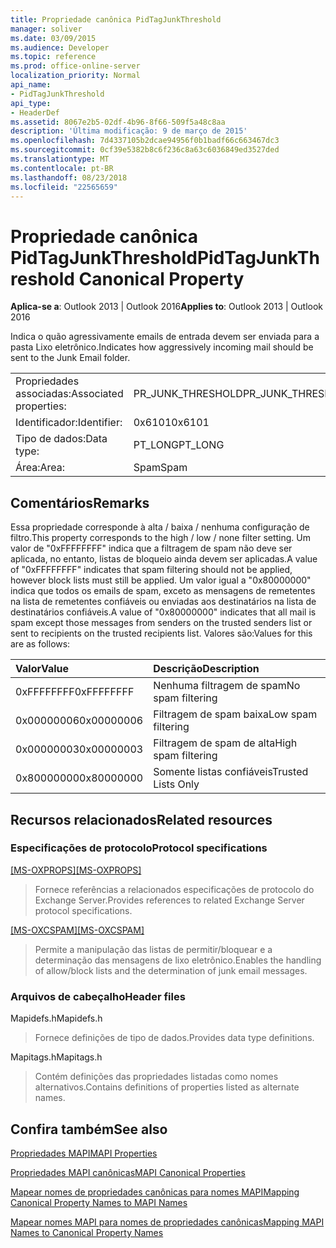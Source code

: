 ```yaml
---
title: Propriedade canônica PidTagJunkThreshold
manager: soliver
ms.date: 03/09/2015
ms.audience: Developer
ms.topic: reference
ms.prod: office-online-server
localization_priority: Normal
api_name:
- PidTagJunkThreshold
api_type:
- HeaderDef
ms.assetid: 8067e2b5-02df-4b96-8f66-509f5a48c8aa
description: 'Última modificação: 9 de março de 2015'
ms.openlocfilehash: 7d4337105b2dcae94956f0b1badf66c663467dc3
ms.sourcegitcommit: 0cf39e5382b8c6f236c8a63c6036849ed3527ded
ms.translationtype: MT
ms.contentlocale: pt-BR
ms.lasthandoff: 08/23/2018
ms.locfileid: "22565659"
---
```

# <a name="pidtagjunkthreshold-canonical-property"></a><span data-ttu-id="efb63-103">Propriedade canônica PidTagJunkThreshold</span><span class="sxs-lookup"><span data-stu-id="efb63-103">PidTagJunkThreshold Canonical Property</span></span>

  
  
<span data-ttu-id="efb63-104">**Aplica-se a**: Outlook 2013 | Outlook 2016</span><span class="sxs-lookup"><span data-stu-id="efb63-104">**Applies to**: Outlook 2013 | Outlook 2016</span></span> 
  
<span data-ttu-id="efb63-105">Indica o quão agressivamente emails de entrada devem ser enviada para a pasta Lixo eletrônico.</span><span class="sxs-lookup"><span data-stu-id="efb63-105">Indicates how aggressively incoming mail should be sent to the Junk Email folder.</span></span>
  
|||
|:-----|:-----|
|<span data-ttu-id="efb63-106">Propriedades associadas:</span><span class="sxs-lookup"><span data-stu-id="efb63-106">Associated properties:</span></span>  <br/> |<span data-ttu-id="efb63-107">PR_JUNK_THRESHOLD</span><span class="sxs-lookup"><span data-stu-id="efb63-107">PR_JUNK_THRESHOLD</span></span>  <br/> |
|<span data-ttu-id="efb63-108">Identificador:</span><span class="sxs-lookup"><span data-stu-id="efb63-108">Identifier:</span></span>  <br/> |<span data-ttu-id="efb63-109">0x6101</span><span class="sxs-lookup"><span data-stu-id="efb63-109">0x6101</span></span>  <br/> |
|<span data-ttu-id="efb63-110">Tipo de dados:</span><span class="sxs-lookup"><span data-stu-id="efb63-110">Data type:</span></span>  <br/> |<span data-ttu-id="efb63-111">PT_LONG</span><span class="sxs-lookup"><span data-stu-id="efb63-111">PT_LONG</span></span>  <br/> |
|<span data-ttu-id="efb63-112">Área:</span><span class="sxs-lookup"><span data-stu-id="efb63-112">Area:</span></span>  <br/> |<span data-ttu-id="efb63-113">Spam</span><span class="sxs-lookup"><span data-stu-id="efb63-113">Spam</span></span>  <br/> |
   
## <a name="remarks"></a><span data-ttu-id="efb63-114">Comentários</span><span class="sxs-lookup"><span data-stu-id="efb63-114">Remarks</span></span>

<span data-ttu-id="efb63-115">Essa propriedade corresponde à alta / baixa / nenhuma configuração de filtro.</span><span class="sxs-lookup"><span data-stu-id="efb63-115">This property corresponds to the high / low / none filter setting.</span></span> <span data-ttu-id="efb63-116">Um valor de "0xFFFFFFFF" indica que a filtragem de spam não deve ser aplicada, no entanto, listas de bloqueio ainda devem ser aplicadas.</span><span class="sxs-lookup"><span data-stu-id="efb63-116">A value of "0xFFFFFFFF" indicates that spam filtering should not be applied, however block lists must still be applied.</span></span> <span data-ttu-id="efb63-117">Um valor igual a "0x80000000" indica que todos os emails de spam, exceto as mensagens de remetentes na lista de remetentes confiáveis ou enviadas aos destinatários na lista de destinatários confiáveis.</span><span class="sxs-lookup"><span data-stu-id="efb63-117">A value of "0x80000000" indicates that all mail is spam except those messages from senders on the trusted senders list or sent to recipients on the trusted recipients list.</span></span> <span data-ttu-id="efb63-118">Valores são:</span><span class="sxs-lookup"><span data-stu-id="efb63-118">Values for this are as follows:</span></span>
  
|<span data-ttu-id="efb63-119">**Valor**</span><span class="sxs-lookup"><span data-stu-id="efb63-119">**Value**</span></span>|<span data-ttu-id="efb63-120">**Descrição**</span><span class="sxs-lookup"><span data-stu-id="efb63-120">**Description**</span></span>|
|:-----|:-----|
|<span data-ttu-id="efb63-121">0xFFFFFFFF</span><span class="sxs-lookup"><span data-stu-id="efb63-121">0xFFFFFFFF</span></span>  <br/> |<span data-ttu-id="efb63-122">Nenhuma filtragem de spam</span><span class="sxs-lookup"><span data-stu-id="efb63-122">No spam filtering</span></span>  <br/> |
|<span data-ttu-id="efb63-123">0x00000006</span><span class="sxs-lookup"><span data-stu-id="efb63-123">0x00000006</span></span>  <br/> |<span data-ttu-id="efb63-124">Filtragem de spam baixa</span><span class="sxs-lookup"><span data-stu-id="efb63-124">Low spam filtering</span></span>  <br/> |
|<span data-ttu-id="efb63-125">0x00000003</span><span class="sxs-lookup"><span data-stu-id="efb63-125">0x00000003</span></span>  <br/> |<span data-ttu-id="efb63-126">Filtragem de spam de alta</span><span class="sxs-lookup"><span data-stu-id="efb63-126">High spam filtering</span></span>  <br/> |
|<span data-ttu-id="efb63-127">0x80000000</span><span class="sxs-lookup"><span data-stu-id="efb63-127">0x80000000</span></span>  <br/> |<span data-ttu-id="efb63-128">Somente listas confiáveis</span><span class="sxs-lookup"><span data-stu-id="efb63-128">Trusted Lists Only</span></span>  <br/> |
   
## <a name="related-resources"></a><span data-ttu-id="efb63-129">Recursos relacionados</span><span class="sxs-lookup"><span data-stu-id="efb63-129">Related resources</span></span>

### <a name="protocol-specifications"></a><span data-ttu-id="efb63-130">Especificações de protocolo</span><span class="sxs-lookup"><span data-stu-id="efb63-130">Protocol specifications</span></span>

<span data-ttu-id="efb63-131">[[MS-OXPROPS]](http://msdn.microsoft.com/library/f6ab1613-aefe-447d-a49c-18217230b148%28Office.15%29.aspx)</span><span class="sxs-lookup"><span data-stu-id="efb63-131">[[MS-OXPROPS]](http://msdn.microsoft.com/library/f6ab1613-aefe-447d-a49c-18217230b148%28Office.15%29.aspx)</span></span>
  
> <span data-ttu-id="efb63-132">Fornece referências a relacionados especificações de protocolo do Exchange Server.</span><span class="sxs-lookup"><span data-stu-id="efb63-132">Provides references to related Exchange Server protocol specifications.</span></span>
    
<span data-ttu-id="efb63-133">[[MS-OXCSPAM]](http://msdn.microsoft.com/library/522f8587-4aed-4cd6-831b-40bd87862189%28Office.15%29.aspx)</span><span class="sxs-lookup"><span data-stu-id="efb63-133">[[MS-OXCSPAM]](http://msdn.microsoft.com/library/522f8587-4aed-4cd6-831b-40bd87862189%28Office.15%29.aspx)</span></span>
  
> <span data-ttu-id="efb63-134">Permite a manipulação das listas de permitir/bloquear e a determinação das mensagens de lixo eletrônico.</span><span class="sxs-lookup"><span data-stu-id="efb63-134">Enables the handling of allow/block lists and the determination of junk email messages.</span></span>
    
### <a name="header-files"></a><span data-ttu-id="efb63-135">Arquivos de cabeçalho</span><span class="sxs-lookup"><span data-stu-id="efb63-135">Header files</span></span>

<span data-ttu-id="efb63-136">Mapidefs.h</span><span class="sxs-lookup"><span data-stu-id="efb63-136">Mapidefs.h</span></span>
  
> <span data-ttu-id="efb63-137">Fornece definições de tipo de dados.</span><span class="sxs-lookup"><span data-stu-id="efb63-137">Provides data type definitions.</span></span>
    
<span data-ttu-id="efb63-138">Mapitags.h</span><span class="sxs-lookup"><span data-stu-id="efb63-138">Mapitags.h</span></span>
  
> <span data-ttu-id="efb63-139">Contém definições das propriedades listadas como nomes alternativos.</span><span class="sxs-lookup"><span data-stu-id="efb63-139">Contains definitions of properties listed as alternate names.</span></span>
    
## <a name="see-also"></a><span data-ttu-id="efb63-140">Confira também</span><span class="sxs-lookup"><span data-stu-id="efb63-140">See also</span></span>



[<span data-ttu-id="efb63-141">Propriedades MAPI</span><span class="sxs-lookup"><span data-stu-id="efb63-141">MAPI Properties</span></span>](mapi-properties.md)
  
[<span data-ttu-id="efb63-142">Propriedades MAPI canônicas</span><span class="sxs-lookup"><span data-stu-id="efb63-142">MAPI Canonical Properties</span></span>](mapi-canonical-properties.md)
  
[<span data-ttu-id="efb63-143">Mapear nomes de propriedades canônicas para nomes MAPI</span><span class="sxs-lookup"><span data-stu-id="efb63-143">Mapping Canonical Property Names to MAPI Names</span></span>](mapping-canonical-property-names-to-mapi-names.md)
  
[<span data-ttu-id="efb63-144">Mapear nomes MAPI para nomes de propriedades canônicas</span><span class="sxs-lookup"><span data-stu-id="efb63-144">Mapping MAPI Names to Canonical Property Names</span></span>](mapping-mapi-names-to-canonical-property-names.md)

